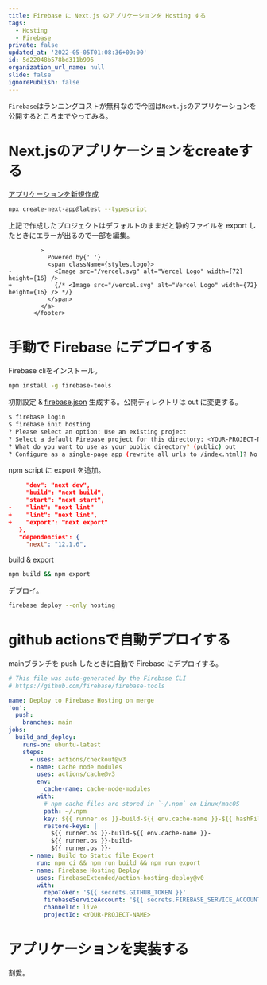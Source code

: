 ```yaml
---
title: Firebase に Next.js のアプリケーションを Hosting する
tags:
  - Hosting
  - Firebase
private: false
updated_at: '2022-05-05T01:08:36+09:00'
id: 5d22048b578bd311b996
organization_url_name: null
slide: false
ignorePublish: false
---
```

`Firebase`はランニングコストが無料なので今回は`Next.js`のアプリケーションを公開するところまでやってみる。

# Next.jsのアプリケーションをcreateする

[アプリケーションを新規作成](https://nextjs.org/docs)

```bash
npx create-next-app@latest --typescript
```

上記で作成したプロジェクトはデフォルトのままだと静的ファイルを export したときにエラーが出るので一部を編集。

```diff:pages/index.tsx
         >
           Powered by{' '}
           <span className={styles.logo}>
-            <Image src="/vercel.svg" alt="Vercel Logo" width={72} height={16} />
+            {/* <Image src="/vercel.svg" alt="Vercel Logo" width={72} height={16} /> */}
           </span>
         </a>
       </footer>
```

# 手動で Firebase にデプロイする

Firebase cliをインストール。

```bash
npm install -g firebase-tools
```

初期設定 & [firebase.json](https://firebase.google.com/docs/hosting/full-config) 生成する。公開ディレクトリは out に変更する。


```bash
$ firebase login
$ firebase init hosting
? Please select an option: Use an existing project
? Select a default Firebase project for this directory: <YOUR-PROJECT-NAME>
? What do you want to use as your public directory? (public) out
? Configure as a single-page app (rewrite all urls to /index.html)? No
```

npm script に export を追加。

```diff:package.json
     "dev": "next dev",
     "build": "next build",
     "start": "next start",
-    "lint": "next lint"
+    "lint": "next lint",
+    "export": "next export"
   },
   "dependencies": {
     "next": "12.1.6",
```

build & export

```bash
npm build && npm export
```

デプロイ。

```bash
firebase deploy --only hosting
```

# github actionsで自動デプロイする

mainブランチを push したときに自動で Firebase にデプロイする。

```yaml:.github/workflow/firebase-hosting-merge.yml
# This file was auto-generated by the Firebase CLI
# https://github.com/firebase/firebase-tools

name: Deploy to Firebase Hosting on merge
'on':
  push:
    branches: main
jobs:
  build_and_deploy:
    runs-on: ubuntu-latest
    steps:
      - uses: actions/checkout@v3
      - name: Cache node modules
        uses: actions/cache@v3
        env:
          cache-name: cache-node-modules
        with:
          # npm cache files are stored in `~/.npm` on Linux/macOS
          path: ~/.npm
          key: ${{ runner.os }}-build-${{ env.cache-name }}-${{ hashFiles('**/package-lock.json') }}
          restore-keys: |
            ${{ runner.os }}-build-${{ env.cache-name }}-
            ${{ runner.os }}-build-
            ${{ runner.os }}-
      - name: Build to Static file Export
        run: npm ci && npm run build && npm run export
      - name: Firebase Hosting Deploy
        uses: FirebaseExtended/action-hosting-deploy@v0
        with:
          repoToken: '${{ secrets.GITHUB_TOKEN }}'
          firebaseServiceAccount: '${{ secrets.FIREBASE_SERVICE_ACCOUNT_<YOUR-PROJECT-NAME> }}'
          channelId: live
          projectId: <YOUR-PROJECT-NAME>
```

# アプリケーションを実装する
割愛。

